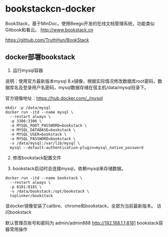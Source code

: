 # bookstackcn-docker

BookStack，基于MinDoc，使用Beego开发的在线文档管理系统，功能类似Gitbook和看云。 http://www.bookstack.cn

https://github.com/TruthHun/BookStack

## docker部署bookstack

1. 运行mysql容器

说明：使用官方最新版本mysql 8.x镜像，根据实际情况修改数据库root密码，数据库名及登录用户名密码，mysql数据存储在宿主机/data/mysql目录下。

官方镜像地址：https://hub.docker.com/_/mysql

```
mkdir -p /data/mysql
docker run -itd --name mysql \
  --restart always \
  -p 3306:3306 \
  -e MYSQL_ROOT_PASSWORD=bookstack \
  -e MYSQL_DATABASE=bookstack \
  -e MYSQL_USER=bookstack \
  -e MYSQL_PASSWORD=bookstack \
  -v /data/mysql:/var/lib/mysql \
  mysql --default-authentication-plugin=mysql_native_password
```

2. 修改bookstack配置文件

3. bookstack启动时会连接mysql，依赖mysql来存储数据。
```
docker run -itd --name bookstack \
  --restart always \
  -p 8181:8181 \
  -v /data/bookstack:/opt/bookstack \
  toplinker/bookstack
```

该docker镜像安装了calibre、chrome和bookstack，全部为当前最新版本。
访问bookstack

默认管理员账号和密码为 admin/admin888
http://192.168.1.1:8181
bookstack容器常用操作
